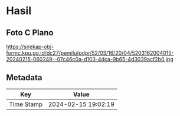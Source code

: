 # Hasil

## Foto C Plano

https://sirekap-obj-formc.kpu.go.id/dc27/pemilu/pdpr/52/03/16/20/04/5203162004015-20240215-060249--07c46c0a-d103-4dca-9b65-4d3039acf2b0.jpg


## Metadata

| Key        | Value               |
| ---------- | ------------------- |
| Time Stamp | 2024-02-15 19:02:19 |



